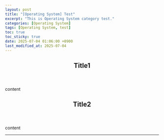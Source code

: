 ```yaml
---
layout: post
title: "[Operating System] Test"
excerpt: "This is Operating System category test."
categories: [Operating System]
tags: [Operating System, test]
toc: true
toc_sticky: true
date: 2025-07-04 01:06:00 +0900
last_modified_at: 2025-07-04
---
```

<header class="major">
    <h2>Title1</h2>
</header>

content

<header class="major">
    <h2>Title2</h2>
</header>

content

---
